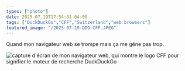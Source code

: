 ```yaml
---
types: ["photo"]
date: 2025-07-19T17:54:31-04:00
tags: ["DuckDuckGo","CFF","Switzerland","web browsers"]
featured_image: "/2025-07-19-DDG-CFF.JPEG"
---
```

Quand mon navigateur web se trompe mais ça me gêne pas trop.

![capture d'écran de mon navigateur web, qui montre le logo CFF pour signifier le moteur de recherche DuckDuckGo](/2025-07-19-DDG-CFF.JPEG)